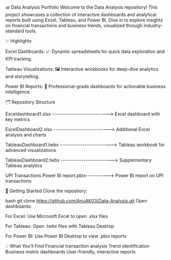 📊 Data Analysis Portfolio
Welcome to the Data Analysis repository!
This project showcases a collection of interactive dashboards and analytical reports built using Excel, Tableau, and Power BI. Dive in to explore insights on financial transactions and business trends, visualized through industry-standard tools.

✨ Highlights

Excel Dashboards:
📈 Dynamic spreadsheets for quick data exploration and KPI tracking.

Tableau Visualizations:
🖼️ Interactive workbooks for deep-dive analytics and storytelling.

Power BI Reports:
🚀 Professional-grade dashboards for actionable business intelligence.

🗂️ Repository Structure


Exceldashboard1.xlsx --------------------------->	Excel dashboard with key metrics

ExcelDashboard2.xlsx --------------------------->	Additional Excel analysis and charts

TableauDashboard1.twbx ------------------------->	Tableau workbook for advanced visualizations

TableauDashboard2.twbx ------------------------->	Supplementary Tableau analytics

UPI Transactions Power BI report.pbix----------->	Power BI report on UPI transactions

🚀 Getting Started
Clone the repository:

bash
git clone https://github.com/AnuAK03/Data-Analysis.git
Open dashboards:

For Excel: Use Microsoft Excel to open .xlsx files

For Tableau: Open .twbx files with Tableau Desktop

For Power BI: Use Power BI Desktop to view .pbix reports

💡 What You’ll Find
    Financial transaction analysis
    Trend identification
    Business metric dashboards
    User-friendly, interactive reports
